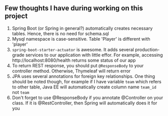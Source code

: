 ## Few thoughts I have during working on this project

1. Spring Boot (or Spring in general?) automatically creates necessary tables. Hence, there is no need for schema.sql
2. Mysql namespace is case-sensitive. Table 'Player' is different with 'player'
3. `spring-boot-starter-actuator` is awesome. It adds several production-grade services to our application with little effor. 
For example, accessing http://localhost:8080/health returns some status of our app
4. To return REST response, you should put `@ResponseBody` to your controller method. Otherwise, Thymeleaf will return error
5. JPA uses several annotations for foreign key relationships. One thing should be noted though, for example if I have variable
`team` which refers to other table, Java EE will automatically create column name `team_id` not `team`
6. Don't forget to use @ResponseBody if you annotate @Controller on your class. If it is @RestController, then Spring will
automatically does it for you